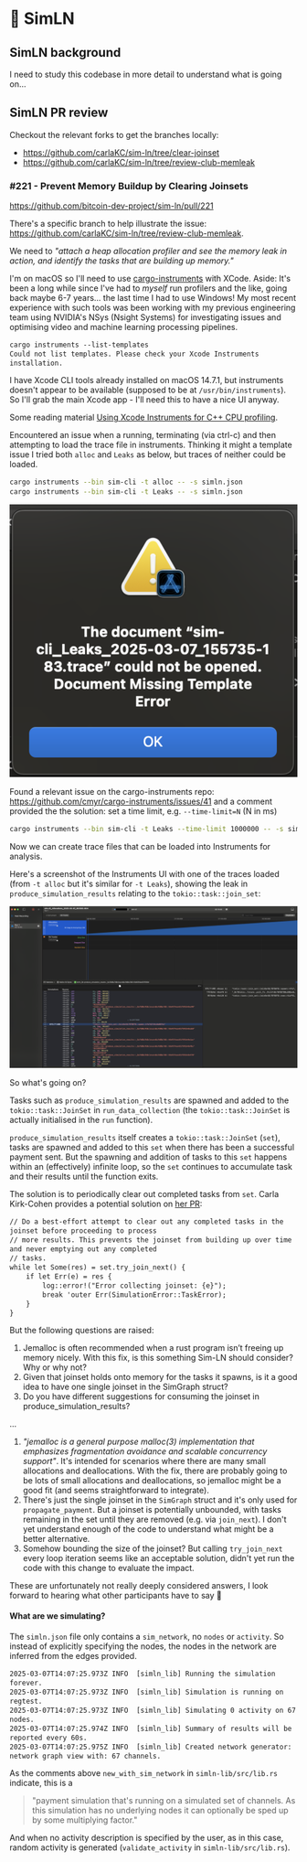 # 👋 SimLN

## SimLN background
I need to study this codebase in more detail to understand what is going on...

## SimLN PR review
Checkout the relevant forks to get the branches locally:
- https://github.com/carlaKC/sim-ln/tree/clear-joinset
- https://github.com/carlaKC/sim-ln/tree/review-club-memleak

### \#221 - Prevent Memory Buildup by Clearing Joinsets
https://github.com/bitcoin-dev-project/sim-ln/pull/221

There's a specific branch to help illustrate the issue: https://github.com/carlaKC/sim-ln/tree/review-club-memleak.

We need to _"attach a heap allocation profiler and see the memory leak
in action, and identify the tasks that are building up memory."_

I'm on macOS so I'll need to use [cargo-instruments](https://github.com/cmyr/cargo-instruments) with XCode. Aside: It's been a long while since I've had to _myself_ run profilers and the like, going back maybe 6-7 years... the last time I had to use Windows! My most recent experience with such tools was been working with my previous engineering team using NVIDIA's NSys (Nsight Systems) for investigating issues and optimising video and machine learning processing pipelines.

```
cargo instruments --list-templates                             
Could not list templates. Please check your Xcode Instruments installation.
```

I have Xcode CLI tools already installed on macOS 14.7.1, but instruments doesn't appear to be available (supposed to be at `/usr/bin/instruments`). So I'll grab the main Xcode app - I'll need this to have a nice UI anyway.

Some reading material [Using Xcode Instruments for C++ CPU profiling](https://www.jviotti.com/2024/01/29/using-xcode-instruments-for-cpp-cpu-profiling.html).

Encountered an issue when a running, terminating (via ctrl-c) and then attempting to load the trace file in instruments. Thinking it might a template issue I tried both `alloc` and `Leaks` as below, but traces of neither could be loaded.

```bash
cargo instruments --bin sim-cli -t alloc -- -s simln.json
cargo instruments --bin sim-cli -t Leaks -- -s simln.json
```
![instruments trace load error](./images/instruments-trace-load-error.png)

Found a relevant issue on the cargo-instruments repo: https://github.com/cmyr/cargo-instruments/issues/41 and a comment provided the the solution: set a time limit, e.g. `--time-limit=N` (N in ms)
```bash
cargo instruments --bin sim-cli -t Leaks --time-limit 1000000 -- -s simln.json
```

Now we can create trace files that can be loaded into Instruments for analysis.

Here's a screenshot of the Instruments UI with one of the traces loaded (from `-t alloc` but it's similar for `-t Leaks`), showing the leak in `produce_simulation_results` relating to the `tokio::task::join_set`:

![instruments leak identified](./images/instruments-leak-identified.png)

So what's going on?

Tasks such as `produce_simulation_results` are spawned and added to the `tokio::task::JoinSet` in `run_data_collection` (the `tokio::task::JoinSet` is actually initialised in the `run` function).

`produce_simulation_results` itself creates a `tokio::task::JoinSet` (`set`), tasks are spawned and added to this `set` when there has been a successful payment sent. But the spawning and addition of tasks to this `set` happens within an (effectively) infinite loop, so the `set` continues to accumulate task and their results until the function exits.

The solution is to periodically clear out completed tasks from `set`. Carla Kirk-Cohen provides a potential solution on [her PR](https://github.com/bitcoin-dev-project/sim-ln/pull/221):

```
// Do a best-effort attempt to clear out any completed tasks in the joinset before proceeding to process
// more results. This prevents the joinset from building up over time and never emptying out any completed
// tasks.
while let Some(res) = set.try_join_next() {
    if let Err(e) = res {
        log::error!("Error collecting joinset: {e}");
        break 'outer Err(SimulationError::TaskError);
    }
}
```

But the following questions are raised:
1) Jemalloc is often recommended when a rust program isn’t freeing up memory nicely. With this fix, is this something Sim-LN should consider? Why or why not?
2) Given that joinset holds onto memory for the tasks it spawns, is it a good idea to have one single joinset in the SimGraph struct?
3) Do you have different suggestions for consuming the joinset in produce_simulation_results?

...

1) _"jemalloc is a general purpose malloc(3) implementation that emphasizes fragmentation avoidance and scalable concurrency support"_. It's intended for scenarios where there are many small allocations and deallocations. With the fix, there are probably going to be lots of small allocations and deallocations, so jemalloc might be a good fit (and seems straightforward to integrate).
2) There's just the single joinset in the `SimGraph` struct and it's only used for `propagate_payment`. But a joinset is potentially unbounded, with tasks remaining in the set until they are removed (e.g. via `join_next`). I don't yet understand enough of the code to understand what might be a better alternative.
3) Somehow bounding the size of the joinset? But calling `try_join_next` every loop iteration seems like an acceptable solution, didn't yet run the code with this change to evaluate the impact.

These are unfortunately not really deeply considered answers, I look forward to hearing what other participants have to say 🙂

#### What are we simulating?
The `simln.json` file only contains a `sim_network`, no `nodes` or `activity`. So instead of explicitly specifying the nodes, the nodes in the network are inferred from the edges provided.

```
2025-03-07T14:07:25.973Z INFO  [simln_lib] Running the simulation forever.
2025-03-07T14:07:25.973Z INFO  [simln_lib] Simulation is running on regtest.
2025-03-07T14:07:25.973Z INFO  [simln_lib] Simulating 0 activity on 67 nodes.
2025-03-07T14:07:25.974Z INFO  [simln_lib] Summary of results will be reported every 60s.
2025-03-07T14:07:25.975Z INFO  [simln_lib] Created network generator: network graph view with: 67 channels.
```

As the comments above `new_with_sim_network` in `simln-lib/src/lib.rs` indicate, this is a
> "payment simulation that's running on a simulated set of channels. As this simulation has no underlying nodes it can optionally be sped up by some multiplying factor."

And when no activity description is specified by the user, as in this case, random activity is generated (`validate_activity` in `simln-lib/src/lib.rs`).
